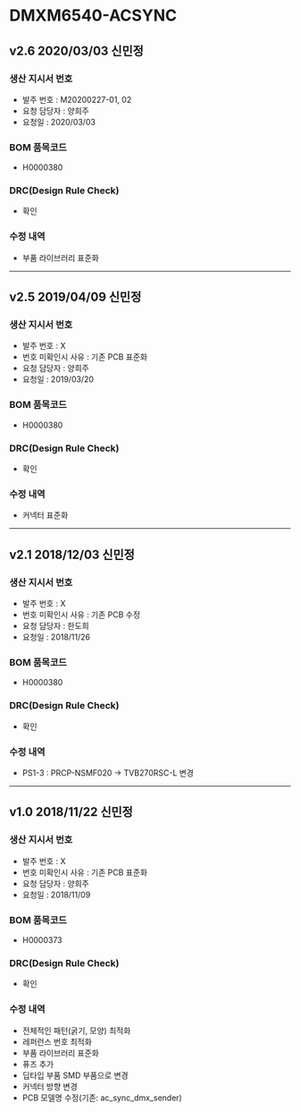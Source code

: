 # DMXM6540-ACSYNC

## v2.6 2020/03/03 신민정

### 생산 지시서 번호
* 발주 번호 : M20200227-01, 02
* 요청 담당자 : 양희주
* 요청일 : 2020/03/03

###  BOM 품목코드
* H0000380

### DRC(Design Rule Check)
* 확인

### 수정 내역
* 부품 라이브러리 표준화

----------

## v2.5 2019/04/09 신민정

### 생산 지시서 번호
* 발주 번호 : X
* 번호 미확인시 사유 : 기존 PCB 표준화
* 요청 담당자 : 양희주
* 요청일 : 2019/03/20

###  BOM 품목코드
* H0000380

### DRC(Design Rule Check)
* 확인

### 수정 내역
* 커넥터 표준화

----------

## v2.1 2018/12/03 신민정

### 생산 지시서 번호
* 발주 번호 : X
* 번호 미확인시 사유 : 기존 PCB 수정
* 요청 담당자 : 한도희
* 요청일 : 2018/11/26

###  BOM 품목코드
* H0000380

### DRC(Design Rule Check)
* 확인

### 수정 내역
* PS1-3 : PRCP-NSMF020 -> TVB270RSC-L 변경

----------

## v1.0 2018/11/22 신민정

### 생산 지시서 번호
* 발주 번호 : X
* 번호 미확인시 사유 : 기존 PCB 표준화
* 요청 담당자 : 양희주
* 요청일 : 2018/11/09

###  BOM 품목코드
* H0000373

### DRC(Design Rule Check)
* 확인

### 수정 내역
* 전체적인 패턴(굵기, 모양) 최적화
* 레퍼런스 번호 최적화
* 부품 라이브러리 표준화
* 퓨즈 추가
* 딥타입 부품 SMD 부품으로 변경
* 커넥터 방향 변경
* PCB 모델명 수정(기존: ac_sync_dmx_sender)
